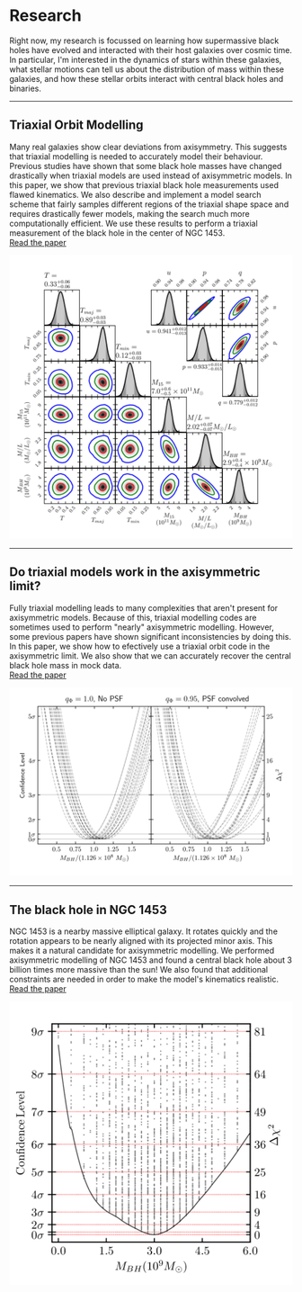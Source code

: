 # Research

Right now, my research is focussed on learning how supermassive black holes have evolved and interacted with their host galaxies over cosmic time. In particular, I'm interested in the dynamics of stars within these galaxies, what stellar motions can tell us about the distribution of mass within these galaxies, and how these stellar orbits interact with central black holes and binaries. 

***

## Triaxial Orbit Modelling

Many real galaxies show clear deviations from axisymmetry. This suggests that triaxial modelling is needed to accurately model their behaviour. Previous studies have shown that some black hole masses have changed drastically when triaxial models are used instead of axisymmetric models. In this paper, we show that previous triaxial black hole measurements used flawed kinematics. We also describe and implement a model search scheme that fairly samples different regions of the triaxial shape space and requires drastically fewer models, making the search much more computationally efficient. We use these results to perform a triaxial measurement of the black hole in the center of NGC 1453.  
[Read the paper](https://ui.adsabs.harvard.edu/abs/2021arXiv211106904Q/abstract)

[![6 dimensional parameter recovery for NGC 1453](assets/images/6d_cornerplot.png)](https://ui.adsabs.harvard.edu/abs/2021arXiv211106904Q/abstract)

***

## Do triaxial models work in the axisymmetric limit?

Fully triaxial modelling leads to many complexities that aren't present for axisymmetric models. Because of this, triaxial modelling codes are sometimes used to perform "nearly" axisymmetric modelling. However, some previous papers have shown significant inconsistencies by doing this. In this paper, we show how to efectively use a triaxial orbit code in the axisymmetric limit. We also show that we can accurately recover the central black hole mass in mock data.  
[Read the paper](https://ui.adsabs.harvard.edu/abs/2021ApJS..254...25Q/abstract)

[![Black hole mass recovery in mock galaxies](assets/images/mock_realizations.png)](
https://ui.adsabs.harvard.edu/abs/2021ApJS..254...25Q/abstract)

***

## The black hole in NGC 1453

NGC 1453 is a nearby massive elliptical galaxy. It rotates quickly and the rotation appears to be nearly aligned with its projected minor axis. This makes it a natural candidate for axisymmetric modelling. We performed axisymmetric modelling of NGC 1453 and found a central black hole about 3 billion times more massive than the sun! We also found that additional constraints are needed in order to make the model's kinematics realistic.
[Read the paper](https://ui.adsabs.harvard.edu/abs/2020ApJ...891....4L/abstract)

[![Best fit black hole mass in NGC 1453](assets/images/NGC1453_axisymmetric.png)](https://ui.adsabs.harvard.edu/abs/2020ApJ...891....4L/abstract)